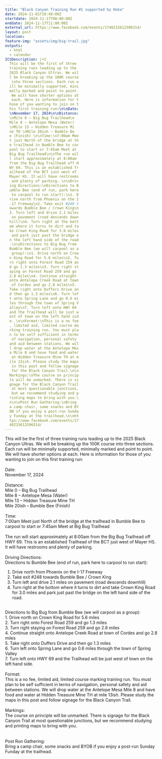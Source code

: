 ```yaml
---
title: "Black Canyon Training Run #1 supported by Hoka"
date: 2024-11-01T18:49:00Z
startdate: 2024-11-17T08:00:00Z
enddate: 2024-11-17T11:00:00Z
external_url: https://www.facebook.com/events/1748215612596314/
layout: post
location: 
feature-img: "assets/img/big-trail.jpg"
outputs:
  - html
  - calendar
ICSDescription: |+2
  This will be the first of three   training runs leading up to the   2025 Black Canyon Ultras. We wil  l be breaking up the 100K course   into three sections. Each run w  ill be minimally supported, mini  mally marked and point to point.   We will have shorter options at   each. Here is information for t  hose of you wanting to join on t  his first training run:\n\nDate:  \nNovember 17, 2024\n\nDistance:  \nMile 0 – Big Bug Trailhead\n  Mile 8 – Antelope Mesa (Water)  \nMile 13 – Hidden Treasure Mi  ne TH \nMile 20ish – Bumble Be  e (Finish) \n\nTime:\n7:00am Mee  t just North of the bridge at th  e trailhead in Bumble Bee to car  pool to start or 7:45am Meet at   Big Bug Trailhead\n\nThe run wil  l start approximately at 8:00am   from the Big Bug Trailhead off H  WY 69. This is an established Tr  ailhead of the BCT just west of   Mayer HS. It will have restrooms   and plenty of parking. \n\nDriv  ing Directions:\nDirections to B  umble Bee (end of run, park here   to carpool to run start):\n1. D  rive north from Phoenix on the I  -17 Freeway\n2. Take exit #248 t  owards Bumble Bee / Crown King\n  3. Turn left and drive 2.1 miles   on pavement (road descends down  hill)\n4. Turn right at the bott  om where it turns to dirt and ta  ke Crown King Road for 3.0 miles   and park just past the bridge o  n the left hand side of the road  .\n\nDirections to Big Bug from   Bumble Bee (we will carpool as a   group):\n1. Drive north on Crow  n King Road for 5.6 miles\n2. Tu  rn right onto Forest Road 259 an  d go 1.3 miles\n3. Turn right st  aying on Forest Road 259 and go   2.8 miles\n4. Continue straight   onto Antelope Creek Road at town   of Cordes and go 2.8 miles\n5.   Take right onto Duffers Drive an  d then go 1.3 miles\n6. Turn lef  t onto Spring Lane and go 0.6 mi  les through the town of Spring V  alley\n7. Turn left onto HWY 69   and the Trailhead will be just w  est of town on the left hand sid  e. \n\nFormat:\nThis is a no fee  , limited aid, limited course ma  rking training run. You must pla  n to be self sufficient in terms   of navigation, personal safety   and aid between stations. We wil  l drop water at the Antelope Mes  a Mile 8 and have food and water   at Hidden Treasure Mine TH at m  ile 13ish. Please study the maps   in this post and follow signage   for the Black Canyon Trail.\n\n  Markings:\nThe course on princip  le will be unmarked. There is si  gnage for the Black Canyon Trail   at most questionable junctions,   but we recommend studying and p  rinting maps to bring with you.\  n\n\nPost Run Gathering:\nBring   a camp chair, some snacks and BY  OB if you enjoy a post-run Sunda  y Funday at the trailhead.\n\nht  tps://www.facebook.com/events/17  48215612596314/
---
```


This will be the first of three training runs leading up to the 2025 Black Canyon Ultras. We will be breaking up the 100K course into three sections. Each run will be minimally supported, minimally marked and point to point. We will have shorter options at each. Here is information for those of you wanting to join on this first training run&#58;<br>
  <br>
  Date&#58;<br>
  November 17, 2024<br>
  <br>
  Distance&#58;<br>
  Mile 0 – Big Bug Trailhead<br>
  Mile 8 – Antelope Mesa (Water)<br>
  Mile 13 – Hidden Treasure Mine TH <br>
  Mile 20ish – Bumble Bee (Finish) <br>
  <br>
  Time&#58;<br>
  7&#58;00am Meet just North of the bridge at the trailhead in Bumble Bee to carpool to start or 7&#58;45am Meet at Big Bug Trailhead<br>
  <br>
  The run will start approximately at 8&#58;00am from the Big Bug Trailhead off HWY 69. This is an established Trailhead of the BCT just west of Mayer HS. It will have restrooms and plenty of parking. <br>
  <br>
  Driving Directions&#58;<br>
  Directions to Bumble Bee (end of run, park here to carpool to run start)&#58;<br>
  1. Drive north from Phoenix on the I-17 Freeway<br>
  2. Take exit #248 towards Bumble Bee / Crown King<br>
  3. Turn left and drive 2.1 miles on pavement (road descends downhill)<br>
  4. Turn right at the bottom where it turns to dirt and take Crown King Road for 3.0 miles and park just past the bridge on the left hand side of the road.<br>
  <br>
  Directions to Big Bug from Bumble Bee (we will carpool as a group)&#58;<br>
  1. Drive north on Crown King Road for 5.6 miles<br>
  2. Turn right onto Forest Road 259 and go 1.3 miles<br>
  3. Turn right staying on Forest Road 259 and go 2.8 miles<br>
  4. Continue straight onto Antelope Creek Road at town of Cordes and go 2.8 miles<br>
  5. Take right onto Duffers Drive and then go 1.3 miles<br>
  6. Turn left onto Spring Lane and go 0.6 miles through the town of Spring Valley<br>
  7. Turn left onto HWY 69 and the Trailhead will be just west of town on the left hand side. <br>
  <br>
  Format&#58;<br>
  This is a no fee, limited aid, limited course marking training run. You must plan to be self sufficient in terms of navigation, personal safety and aid between stations. We will drop water at the Antelope Mesa Mile 8 and have food and water at Hidden Treasure Mine TH at mile 13ish. Please study the maps in this post and follow signage for the Black Canyon Trail.<br>
  <br>
  Markings&#58;<br>
  The course on principle will be unmarked. There is signage for the Black Canyon Trail at most questionable junctions, but we recommend studying and printing maps to bring with you.<br>
  <br>
  <br>
  Post Run Gathering&#58;<br>
  Bring a camp chair, some snacks and BYOB if you enjoy a post-run Sunday Funday at the trailhead.<br>
  <br>
  
